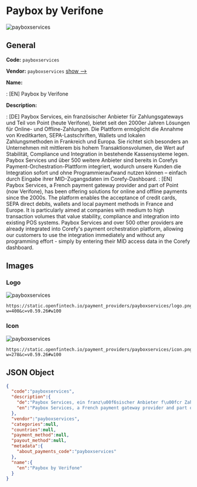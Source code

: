 
# Paybox by Verifone 
![payboxservices](https://static.openfintech.io/payment_providers/payboxservices/logo.png?w=400&c=v0.59.26#w100)  

## General 
 
**Code:** `payboxservices` 
 
**Vendor:** `payboxservices` [show -->](/vendors/payboxservices/) 
 
**Name:** 
 
:	[EN] Paybox by Verifone 
 
**Description:** 
 
: [DE] Paybox Services, ein französischer Anbieter für Zahlungsgateways und Teil von Point (heute Verifone), bietet seit den 2000er Jahren Lösungen für Online- und Offline-Zahlungen. Die Plattform ermöglicht die Annahme von Kreditkarten, SEPA-Lastschriften, Wallets und lokalen Zahlungsmethoden in Frankreich und Europa. Sie richtet sich besonders an Unternehmen mit mittlerem bis hohem Transaktionsvolumen, die Wert auf Stabilität, Compliance und Integration in bestehende Kassensysteme legen. Paybox Services und über 500 weitere Anbieter sind bereits in Corefys Payment-Orchestration-Plattform integriert, wodurch unsere Kunden die Integration sofort und ohne Programmieraufwand nutzen können – einfach durch Eingabe ihrer MID-Zugangsdaten im Corefy-Dashboard. 
: [EN] Paybox Services, a French payment gateway provider and part of Point (now Verifone), has been offering solutions for online and offline payments since the 2000s. The platform enables the acceptance of credit cards, SEPA direct debits, wallets and local payment methods in France and Europe. It is particularly aimed at companies with medium to high transaction volumes that value stability, compliance and integration into existing POS systems. Paybox Services and over 500 other providers are already integrated into Corefy's payment orchestration platform, allowing our customers to use the integration immediately and without any programming effort - simply by entering their MID access data in the Corefy dashboard. 
 

## Images 

### Logo 
 
![payboxservices](https://static.openfintech.io/payment_providers/payboxservices/logo.png?w=400&c=v0.59.26#w100)  

```
https://static.openfintech.io/payment_providers/payboxservices/logo.png?w=400&c=v0.59.26#w100
```  

### Icon 
 
![payboxservices](https://static.openfintech.io/payment_providers/payboxservices/icon.png?w=278&c=v0.59.26#w100)  

```
https://static.openfintech.io/payment_providers/payboxservices/icon.png?w=278&c=v0.59.26#w100
```  

## JSON Object 

```json
{
  "code":"payboxservices",
  "description":{
    "de":"Paybox Services, ein franz\u00f6sischer Anbieter f\u00fcr Zahlungsgateways und Teil von Point (heute Verifone), bietet seit den 2000er Jahren L\u00f6sungen f\u00fcr Online- und Offline-Zahlungen. Die Plattform erm\u00f6glicht die Annahme von Kreditkarten, SEPA-Lastschriften, Wallets und lokalen Zahlungsmethoden in Frankreich und Europa. Sie richtet sich besonders an Unternehmen mit mittlerem bis hohem Transaktionsvolumen, die Wert auf Stabilit\u00e4t, Compliance und Integration in bestehende Kassensysteme legen. Paybox Services und \u00fcber 500 weitere Anbieter sind bereits in Corefys Payment-Orchestration-Plattform integriert, wodurch unsere Kunden die Integration sofort und ohne Programmieraufwand nutzen k\u00f6nnen \u2013 einfach durch Eingabe ihrer MID-Zugangsdaten im Corefy-Dashboard.",
    "en":"Paybox Services, a French payment gateway provider and part of Point (now Verifone), has been offering solutions for online and offline payments since the 2000s. The platform enables the acceptance of credit cards, SEPA direct debits, wallets and local payment methods in France and Europe. It is particularly aimed at companies with medium to high transaction volumes that value stability, compliance and integration into existing POS systems. Paybox Services and over 500 other providers are already integrated into Corefy's payment orchestration platform, allowing our customers to use the integration immediately and without any programming effort - simply by entering their MID access data in the Corefy dashboard."
  },
  "vendor":"payboxservices",
  "categories":null,
  "countries":null,
  "payment_method":null,
  "payout_method":null,
  "metadata":{
    "about_payments_code":"payboxservices"
  },
  "name":{
    "en":"Paybox by Verifone"
  }
}
```  
